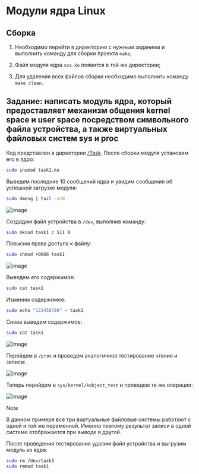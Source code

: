 # Модули ядра Linux

## Сборка

1. Необходимо перейти в директорию с нужным заданием и выполнить команду для сборки проекта `make`;

2. Файл модуля ядра `xxx.ko` появится в той же директории;

3. Для удаления всех файлов сборки необходимо выполнить команду `make clean`.

## Задание: написать модуль ядра, который предоставляет механизм общения kernel space и user space посредством символьного файла устройства, а также виртуальных файловых систем sys и proc

Код представлен в директории [/Task](https://github.com/EltexEmbeddedC/linux-kernel-modules/blob/main/Task). После сборки модуля установим его в ядро:

```bash
sudo insmod task1.ko
```

Выведем последние 10 сообщений ядра и увидим сообщения об успешной загрузке модуля:

```bash
sudo dmesg | tail -n10
```

![image](https://github.com/user-attachments/assets/e009b840-36a9-4785-b598-1c270746eb08)

Создадим файл устройства в `/dev`, выполнив команду:

```bash
sudo mknod task1 c 511 0
```

Повысим права доступа к файлу:

```bash
sudo chmod +0666 task1
```

![image](https://github.com/user-attachments/assets/7fa66311-072b-40c4-9e04-adde75dec15c)

Выведем его содержимое:

```bash
sudo cat task1
```

Изменим содержимое:

```bash
sudo echo "123456789" > task1
```

Снова выведем содержимое:

```bash
sudo cat task1
```

![image](https://github.com/user-attachments/assets/6249c4a9-aa9d-4821-a763-38408a31d388)

Перейдем в `/proc` и проведем аналогичное тестирование чтения и записи:

![image](https://github.com/user-attachments/assets/14fc4bfb-b94b-4109-ba71-5d83760d4067)

Теперь перейдем в `sys/kernel/kobject_test` и проведем те же операции: 

![image](https://github.com/user-attachments/assets/df692830-f246-49ae-a0a6-4ebe403d6e31)

> [!NOTE]
> В данном примере все три виртуальные файловые системы работают с одной и той же переменной. Именно поэтому результат записи в одной системе отображается при выводе в другой.

После проведения тестирования удалим файл устройства и выгрузим модуль из ядра:

```bash
sudo rm /dev/task1
sudo rmmod task1
```
